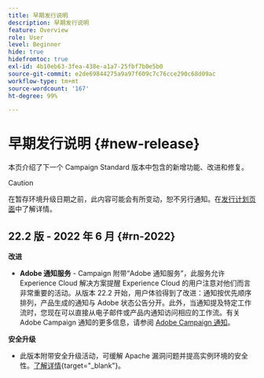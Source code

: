 ```yaml
---
title: 早期发行说明
description: 早期发行说明
feature: Overview
role: User
level: Beginner
hide: true
hidefromtoc: true
exl-id: 4b10eb63-3fea-438e-a1a7-25fbf7b0e5b0
source-git-commit: e2de69844275a9a97f609c7c76cce290c68d09ac
workflow-type: tm+mt
source-wordcount: '167'
ht-degree: 99%

---
```


# 早期发行说明 {#new-release}

本页介绍了下一个 Campaign Standard 版本中包含的新增功能、改进和修复。

>[!CAUTION]
>
> 在暂存环境升级日期之前，此内容可能会有所变动，恕不另行通知。在[发行计划页面](../../rn/using/release-planning.md)中了解详情。

## 22.2 版 - 2022 年 6 月 {#rn-2022}

**改进**

* **Adobe 通知服务** - Campaign 附带“Adobe 通知服务”，此服务允许 Experience Cloud 解决方案提醒 Experience Cloud 的用户注意对他们而言非常重要的活动。从版本 22.2 开始，用户体验得到了改进：通知按优先顺序排列，产品生成的通知与 Adobe 状态公告分开。此外，当通知提及特定工作流时，您现在可以直接从电子邮件或产品内通知访问相应的工作流。有关 Adobe Campaign 通知的更多信息，请参阅 [Adobe Campaign 通知](../../administration/using/sending-internal-notifications.md)。


**安全升级**

* 此版本附带安全升级活动，可缓解 Apache 漏洞问题并提高实例环境的安全性。[了解详情](https://experienceleague.adobe.com/docs/campaign-classic/using/technotes/technote-migration/acc-apache-upgrade.html?lang=zh-Hans){target=&quot;_blank&quot;}。

